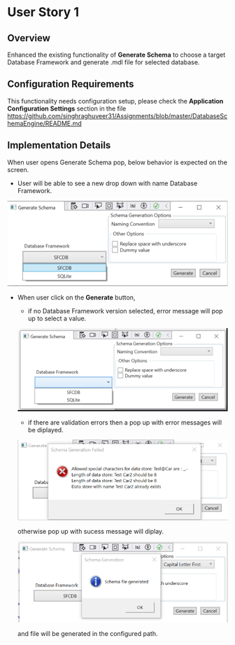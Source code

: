 # User Story 1
## Overview
Enhanced the existing functionality of **Generate Schema** to choose a target Database Framework and generate .mdl file for selected database.

## Configuration Requirements
This functionality needs configuration setup, please check the **Application Configuration Settings** section in the file
https://github.com/singhraghuveer31/Assignments/blob/master/DatabaseSchemaEngine/README.md

## Implementation Details
When user opens Generate Schema pop, below behavior is expected on the screen.
- User will be able to see a new drop down with name Database Framework.
  
![](Images/DatabaseFramework.png)


- When user click on the **Generate** button,

	- if no Database Framework version selected, error message will pop up to select a value.
	
	![](Images/FrameworkSelectPopup.png)

	- if there are validation errors then a pop up with error messages will be diplayed.


	![](Images/ErrorPopup.png)


    otherwise pop up with sucess message will diplay.


	![](Images/SuccessPopup.png)


    and file will be generated in the configured path.
